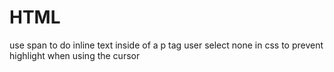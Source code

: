 # HTML
use span to do inline text inside of a p tag
user select none in css to prevent highlight when using the cursor
